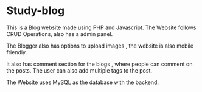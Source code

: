 # Study-blog
This is a Blog website made using PHP and Javascript.
The Website follows CRUD Operations, also has a admin panel.

The Blogger also has options to upload images , the website is also mobile friendly.

It also has comment section for the blogs , where people can comment on the posts. The user can also add multiple tags to the post.

The Website uses MySQL as the database with the backend.

